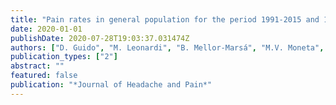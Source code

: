 ```yaml
---
title: "Pain rates in general population for the period 1991-2015 and 10-years prediction: Results from a multi-continent age-period-cohort analysis"
date: 2020-01-01
publishDate: 2020-07-28T19:03:37.031474Z
authors: ["D. Guido", "M. Leonardi", "B. Mellor-Marsá", "M.V. Moneta", "A. Sanchez-Niubo", "S. Tyrovolas", "I. Giné-Vázquez", "J.M. Haro", "S. Chatterji", "M. Bobak", "J.L. Ayuso-Mateos", "H. Arndt", "I. Koupil", "J. Bickenbach", "S. Koskinen", "B. Tobiasz-Adamczyk", "D. Panagiotakos", "A. Raggi"]
publication_types: ["2"]
abstract: ""
featured: false
publication: "*Journal of Headache and Pain*"
---
```


